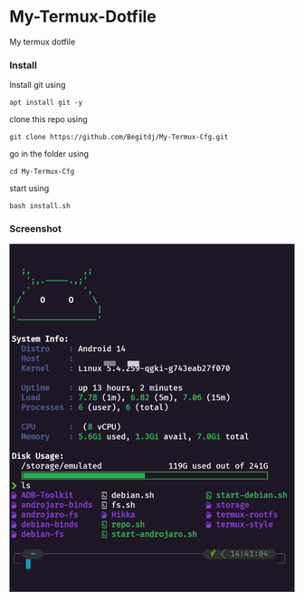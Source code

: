 # My-Termux-Dotfile
My termux dotfile
### Install
Install git using
````
apt install git -y
````
clone this repo using 
````
git clone https://github.com/Begitdj/My-Termux-Cfg.git
````
go in the folder using 
````
cd My-Termux-Cfg
````
start using 
````
bash install.sh
````
### Screenshot
![Image](/image.jpg)
